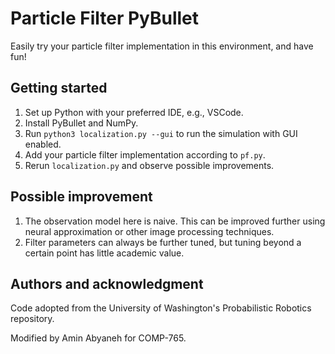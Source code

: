 # Particle Filter PyBullet

Easily try your particle filter implementation in this environment, and have fun!

## Getting started

1. Set up Python with your preferred IDE, e.g., VSCode.
2. Install PyBullet and NumPy.
3. Run ```python3 localization.py --gui``` to run the simulation with GUI enabled.
4. Add your particle filter implementation according to ```pf.py```.
5. Rerun ```localization.py``` and observe possible improvements.

## Possible improvement

1. The observation model here is naive. This can be improved further using neural approximation or other image processing techniques.
2. Filter parameters can always be further tuned, but tuning beyond a certain point has little academic value.

## Authors and acknowledgment

Code adopted from the University of Washington's Probabilistic Robotics repository.

Modified by Amin Abyaneh for COMP-765.
